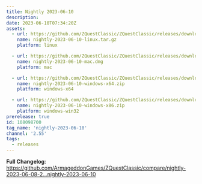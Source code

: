 ```yaml
---
title: Nightly 2023-06-10
description: 
date: 2023-06-10T07:34:20Z
assets: 
  - url: https://github.com/ZQuestClassic/ZQuestClassic/releases/download/nightly-2023-06-10/nightly-2023-06-10-linux.tar.gz
    name: nightly-2023-06-10-linux.tar.gz
    platform: linux

  - url: https://github.com/ZQuestClassic/ZQuestClassic/releases/download/nightly-2023-06-10/nightly-2023-06-10-mac.dmg
    name: nightly-2023-06-10-mac.dmg
    platform: mac

  - url: https://github.com/ZQuestClassic/ZQuestClassic/releases/download/nightly-2023-06-10/nightly-2023-06-10-windows-x64.zip
    name: nightly-2023-06-10-windows-x64.zip
    platform: windows-x64

  - url: https://github.com/ZQuestClassic/ZQuestClassic/releases/download/nightly-2023-06-10/nightly-2023-06-10-windows-x86.zip
    name: nightly-2023-06-10-windows-x86.zip
    platform: windows-win32
prerelease: true
id: 108098700
tag_name: 'nightly-2023-06-10'
channel: '2.55'
tags:
  - releases
---
```


**Full Changelog**: https://github.com/ArmageddonGames/ZQuestClassic/compare/nightly-2023-06-08-2...nightly-2023-06-10
